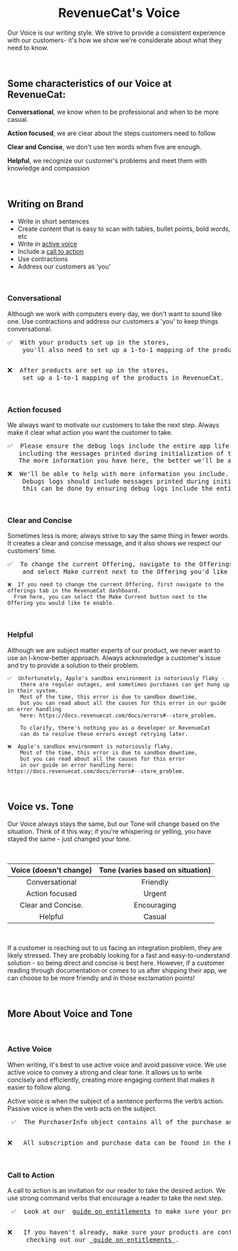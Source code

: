 # <div align='center'> RevenueCat's Voice 
  
Our Voice is our writing style. We strive to provide a consistent experience with our customers- it's how we show we're considerate about what they need to know. 

<br/>
  
 ## Some characteristics of our Voice at RevenueCat:

**Conversational**, we know when to be professional and when to be more casual.

**Action focused**, we are clear about the steps customers need to follow

**Clear and Concise**, we don't use ten words when five are enough.

**Helpful**, we recognize our customer's problems and meet them with knowledge and compassion 

 <br/> 
  
## Writing on Brand

<ul>
<li> Write in short sentences 
<li>  Create content that is easy to scan with tables, bullet points, bold words, etc
<li>  Write in <a href="#active-voice"> active voice</a>
<li>  Include a  <a href="#call-to-action"> call to action</a>
<li> Use contractions 
<li> Address our customers as ‘you’
</ul>

<br/>

### Conversational

Although we work with computers every day, we don't want to sound like one. Use contractions and address our customers a 'you' to keep things conversational. 

<pre>
✅  With your products set up in the stores, 
    you'll also need to set up a 1-to-1 mapping of the products in RevenueCat as well.
</pre>
  
<pre>  
❌  After products are set up in the stores, 
    set up a 1-to-1 mapping of the products in RevenueCat.
</pre>


<br/>

### Action focused

We always want to motivate our customers to take the next step. Always make it clear what action you want the customer to take.


<pre>
✅  Please ensure the debug logs include the entire app life-cycle, 
   including the messages printed during initialization of the SDK. 
   The more information you have here, the better we'll be able to help.
</pre>
<pre>
❌  We'll be able to help with more information you include. 
    Debugs logs should include messages printed during initialization of the SDK; 
    this can be done by ensuring debug logs include the entire app life cycle.
</pre>

 <br/>
  
### Clear and Concise

Sometimes less is more; always strive to say the same thing in fewer words. It creates a clear and concise message, and it also shows we respect our customers' time. 


<pre>
✅  To change the current Offering, navigate to the Offerings tab for your app in the RevenueCat dashboard 
    and select Make current next to the Offering you'd like to enable
</pre>
  ````
❌  If you need to change the current Offering, first navigate to the offerings tab in the RevenueCat dashboard. 
    From here, you can select the Make Current button next to the Offering you would like to enable. 
````

<br/>

### Helpful

Although we are subject matter experts of our product, we never want to use an I-know-better approach. Always acknowledge a customer's issue and try to provide a solution to their problem.


````
✅  Unfortunately, Apple's sandbox environment is notoriously flaky - 
    there are regular outages, and sometimes purchases can get hung up in their system. 
    Most of the time, this error is due to sandbox downtime, 
    but you can read about all the causes for this error in our guide on error handling 
    here: https://docs.revenuecat.com/docs/errors#--store_problem.  
  
    To clarify, there's nothing you as a developer or RevenueCat 
    can do to resolve these errors except retrying later.
````
````
❌  Apple's sandbox environment is notoriously flaky. 
    Most of the time, this error is due to sandbox downtime, 
    but you can read about all the causes for this error 
    in our guide on error handling here: https://docs.revenuecat.com/docs/errors#--store_problem.
````

<br/>



## Voice vs. Tone 

Our Voice always stays the same, but our Tone will change based on the situation. Think of it this way; if you're whispering or yelling, you have stayed the same - just changed your tone. 

<br/>
  
  | Voice (doesn't change)  | Tone (varies based on situation)|     
|:-------------------:|:-----------------:|
|Conversational       |     Friendly      |
| Action focused       |    Urgent         |
|Clear and Concise.   |Encouraging        |
 | Helpful            |  Casual           |

<br/>

If a customer is reaching out to us facing an integration problem, they are likely stressed. They are probably looking for a fast and easy-to-understand solution - so being direct and concise is best here. However, if a customer reading through documentation or comes to us after shipping their app, we can choose to be more friendly and in those exclamation points!

<br/>
 
## More About Voice and Tone
  
  
 <br/>

### Active Voice
When writing, it's best to use active voice and avoid passive voice. We use active voice to convey a strong and clear tone. It allows us to write concisely and efficiently, creating more engaging content that makes it easier to follow along.

Active voice is when the subject of a sentence performs the verb’s action. Passive voice is when the verb acts on the subject. 
<div>
<pre>
 ✅  The PurchaserInfo object contains all of the purchase and subscription data available about the user.
 </pre>
<pre>
❌   All subscription and purchase data can be found in the PurchaserInfo object. 
</pre>
 </div>
  
<br/>
  
 ### Call to Action
  A call to action is an invitation for our reader to take the desired action. We use strong command verbs that encourage a reader to take the next step.
  
  <div>
<pre>
 ✅  Look at our  <a href="url">guide on entitlements</a> to make sure your products are configured correctly.
 </pre>
<pre>
❌   If you haven't already, make sure your products are configured correctly by 
     checking out our <a href="url"> guide on entitlements </a>.
</pre>
 </div>
  
  
  
  
  
  
  
  
  
